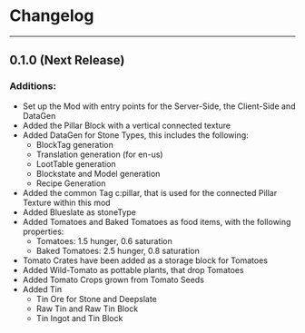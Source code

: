 # Changelog
___
## 0.1.0 (Next Release)
### Additions:
+ Set up the Mod with entry points for the Server-Side, the Client-Side and DataGen
+ Added the Pillar Block with a vertical connected texture
+ Added DataGen for Stone Types, this includes the following:
  + BlockTag generation
  + Translation generation (for en-us)
  + LootTable generation
  + Blockstate and Model generation
  + Recipe Generation
+ Added the common Tag c:pillar, that is used for the connected Pillar Texture within this mod
+ Added Blueslate as stoneType
+ Added Tomatoes and Baked Tomatoes as food items, with the following properties:
  + Tomatoes: 1.5 hunger, 0.6 saturation
  + Baked Tomatoes: 2.5 hunger, 0.8 saturation
+ Tomato Crates have been added as a storage block for Tomatoes
+ Added Wild-Tomato as pottable plants, that drop Tomatoes
+ Added Tomato Crops grown from Tomato Seeds
+ Added Tin
  + Tin Ore for Stone and Deepslate
  + Raw Tin and Raw Tin Block
  + Tin Ingot and Tin Block